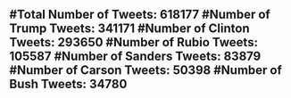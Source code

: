#Total Number of Tweets: 618177 
#Number of Trump Tweets: 341171
#Number of Clinton Tweets: 293650
#Number of Rubio Tweets: 105587
#Number of Sanders Tweets: 83879
#Number of Carson Tweets: 50398
#Number of Bush Tweets: 34780
---

